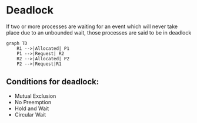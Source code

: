 # Deadlock
If two or more processes are waiting for an event which will never take place due to an unbounded wait, those processes are said to be in deadlock

```mermaid
graph TD
	R1 -->|Allocated| P1
	P1 -->|Request| R2
	R2 -->|Allocated| P2
	P2 -->|Request|R1
```

## Conditions for deadlock:
- Mutual Exclusion
- No Preemption
- Hold and Wait
- Circular Wait